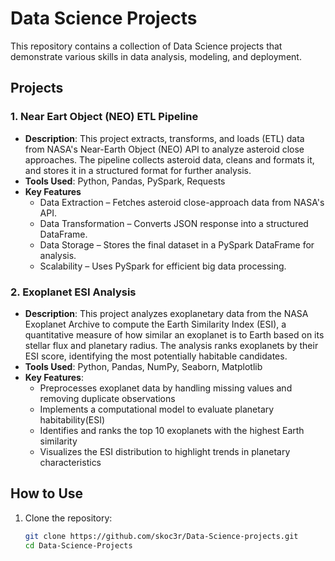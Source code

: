 # Data Science Projects

This repository contains a collection of Data Science projects that demonstrate various skills in data analysis, modeling, and deployment.

## Projects

### 1. Near Eart Object (NEO) ETL Pipeline
- **Description**: This project extracts, transforms, and loads (ETL) data from NASA's Near-Earth Object (NEO) API to analyze asteroid close approaches. The pipeline collects asteroid data, cleans and formats it, 
and stores it in a structured format for further analysis.
- **Tools Used**: Python, Pandas, PySpark, Requests
- **Key Features**
  - Data Extraction – Fetches asteroid close-approach data from NASA's API.
  - Data Transformation – Converts JSON response into a structured DataFrame.
  - Data Storage – Stores the final dataset in a PySpark DataFrame for analysis.
  - Scalability – Uses PySpark for efficient big data processing.
    
### 2. Exoplanet ESI Analysis
- **Description**:  This project analyzes exoplanetary data from the NASA Exoplanet Archive to compute the Earth Similarity Index (ESI), a quantitative measure of how similar an exoplanet is to Earth based on its stellar flux and planetary radius. The analysis ranks exoplanets by their ESI score, identifying the most potentially habitable candidates.
- **Tools Used**: Python, Pandas, NumPy, Seaborn, Matplotlib
- **Key Features**:
  - Preprocesses exoplanet data by handling missing values and removing duplicate observations
  - Implements a computational model to evaluate planetary habitability(ESI) 
  - Identifies and ranks the top 10 exoplanets with the highest Earth similarity
  - Visualizes the ESI distribution to highlight trends in planetary characteristics


## How to Use
1. Clone the repository:
   ```bash
   git clone https://github.com/skoc3r/Data-Science-projects.git
   cd Data-Science-Projects
